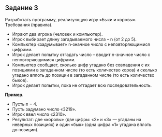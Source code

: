 ## Задание 3

Разработать программу, реализующую игру «Быки и коровы».
Требования (правила).
* Играют два игрока (человек и компьютер).
* Игрок выбирает длину загадываемого числа – n (от 2 до 5).
* Компьютер «задумывает» n-значное число с неповторяющимися цифрами.
* Игрок делает попытку отгадать число – вводит n-значное число с неповторяющимися цифрами.
* Компьютер сообщает, сколько цифр угадано без совпадения с их позициями в загаданном числе (то есть количество коров) и сколько угадано вплоть до позиции в загаданном числе (то есть количество быков).
* Игрок делает попытки, пока не отгадает всю последовательность.

**Пример.**
* Пусть n = 4.
* Пусть задумано число «3219».
* Игрок ввел число «2310».
* Результат: две «коровы» (две цифры: «2» и «3» — угаданы на неверных позициях) и один «бык» (одна цифра «1» угадана вплоть до позиции).

